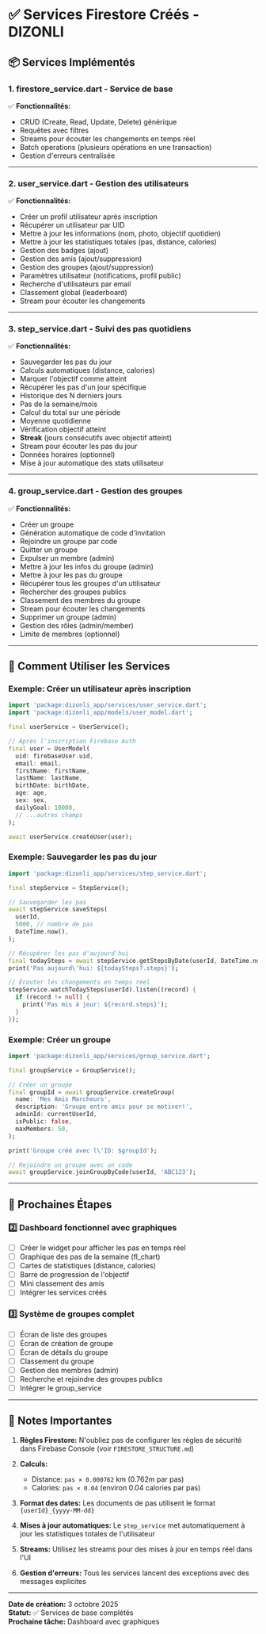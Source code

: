 # ✅ Services Firestore Créés - DIZONLI

## 📦 Services Implémentés

### 1. **firestore_service.dart** - Service de base
✅ **Fonctionnalités:**
- CRUD (Create, Read, Update, Delete) générique
- Requêtes avec filtres
- Streams pour écouter les changements en temps réel
- Batch operations (plusieurs opérations en une transaction)
- Gestion d'erreurs centralisée

---

### 2. **user_service.dart** - Gestion des utilisateurs
✅ **Fonctionnalités:**
- Créer un profil utilisateur après inscription
- Récupérer un utilisateur par UID
- Mettre à jour les informations (nom, photo, objectif quotidien)
- Mettre à jour les statistiques totales (pas, distance, calories)
- Gestion des badges (ajout)
- Gestion des amis (ajout/suppression)
- Gestion des groupes (ajout/suppression)
- Paramètres utilisateur (notifications, profil public)
- Recherche d'utilisateurs par email
- Classement global (leaderboard)
- Stream pour écouter les changements

---

### 3. **step_service.dart** - Suivi des pas quotidiens
✅ **Fonctionnalités:**
- Sauvegarder les pas du jour
- Calculs automatiques (distance, calories)
- Marquer l'objectif comme atteint
- Récupérer les pas d'un jour spécifique
- Historique des N derniers jours
- Pas de la semaine/mois
- Calcul du total sur une période
- Moyenne quotidienne
- Vérification objectif atteint
- **Streak** (jours consécutifs avec objectif atteint)
- Stream pour écouter les pas du jour
- Données horaires (optionnel)
- Mise à jour automatique des stats utilisateur

---

### 4. **group_service.dart** - Gestion des groupes
✅ **Fonctionnalités:**
- Créer un groupe
- Génération automatique de code d'invitation
- Rejoindre un groupe par code
- Quitter un groupe
- Expulser un membre (admin)
- Mettre à jour les infos du groupe (admin)
- Mettre à jour les pas du groupe
- Récupérer tous les groupes d'un utilisateur
- Rechercher des groupes publics
- Classement des membres du groupe
- Stream pour écouter les changements
- Supprimer un groupe (admin)
- Gestion des rôles (admin/member)
- Limite de membres (optionnel)

---

## 🔧 Comment Utiliser les Services

### Exemple: Créer un utilisateur après inscription

```dart
import 'package:dizonli_app/services/user_service.dart';
import 'package:dizonli_app/models/user_model.dart';

final userService = UserService();

// Après l'inscription Firebase Auth
final user = UserModel(
  uid: firebaseUser.uid,
  email: email,
  firstName: firstName,
  lastName: lastName,
  birthDate: birthDate,
  age: age,
  sex: sex,
  dailyGoal: 10000,
  // ...autres champs
);

await userService.createUser(user);
```

### Exemple: Sauvegarder les pas du jour

```dart
import 'package:dizonli_app/services/step_service.dart';

final stepService = StepService();

// Sauvegarder les pas
await stepService.saveSteps(
  userId,
  5000, // nombre de pas
  DateTime.now(),
);

// Récupérer les pas d'aujourd'hui
final todaySteps = await stepService.getStepsByDate(userId, DateTime.now());
print('Pas aujourd\'hui: ${todaySteps?.steps}');

// Écouter les changements en temps réel
stepService.watchTodaySteps(userId).listen((record) {
  if (record != null) {
    print('Pas mis à jour: ${record.steps}');
  }
});
```

### Exemple: Créer un groupe

```dart
import 'package:dizonli_app/services/group_service.dart';

final groupService = GroupService();

// Créer un groupe
final groupId = await groupService.createGroup(
  name: 'Mes Amis Marcheurs',
  description: 'Groupe entre amis pour se motiver!',
  adminId: currentUserId,
  isPublic: false,
  maxMembers: 50,
);

print('Groupe créé avec l\'ID: $groupId');

// Rejoindre un groupe avec un code
await groupService.joinGroupByCode(userId, 'ABC123');
```

---

## 🚀 Prochaines Étapes

### 2️⃣ Dashboard fonctionnel avec graphiques
- [ ] Créer le widget pour afficher les pas en temps réel
- [ ] Graphique des pas de la semaine (fl_chart)
- [ ] Cartes de statistiques (distance, calories)
- [ ] Barre de progression de l'objectif
- [ ] Mini classement des amis
- [ ] Intégrer les services créés

### 3️⃣ Système de groupes complet
- [ ] Écran de liste des groupes
- [ ] Écran de création de groupe
- [ ] Écran de détails du groupe
- [ ] Classement du groupe
- [ ] Gestion des membres (admin)
- [ ] Recherche et rejoindre des groupes publics
- [ ] Intégrer le group_service

---

## 📝 Notes Importantes

1. **Règles Firestore:** N'oubliez pas de configurer les règles de sécurité dans Firebase Console (voir `FIRESTORE_STRUCTURE.md`)

2. **Calculs:**
   - Distance: `pas × 0.000762` km (0.762m par pas)
   - Calories: `pas × 0.04` (environ 0.04 calories par pas)

3. **Format des dates:** Les documents de pas utilisent le format `{userId}_{yyyy-MM-dd}`

4. **Mises à jour automatiques:** Le `step_service` met automatiquement à jour les statistiques totales de l'utilisateur

5. **Streams:** Utilisez les streams pour des mises à jour en temps réel dans l'UI

6. **Gestion d'erreurs:** Tous les services lancent des exceptions avec des messages explicites

---

**Date de création:** 3 octobre 2025  
**Statut:** ✅ Services de base complétés  
**Prochaine tâche:** Dashboard avec graphiques

